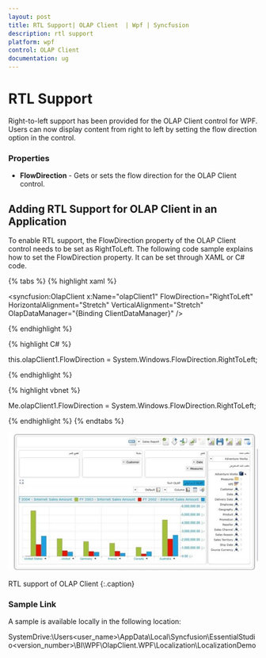 ```yaml
---
layout: post
title: RTL Support| OLAP Client  | Wpf | Syncfusion
description: rtl support
platform: wpf
control: OLAP Client 
documentation: ug
---
```


# RTL Support

Right-to-left support has been provided for the OLAP Client control for WPF. Users can now display content from right to left by setting 
the flow direction option in the control. 

### Properties

* **FlowDirection** - Gets or sets the flow direction for the OLAP Client control.


## Adding RTL Support for OLAP Client in an Application 

To enable RTL support, the FlowDirection property of the OLAP Client control needs to be set as RightToLeft. The following code sample explains how to set the FlowDirection property. It can be set through XAML or C# code.


{% tabs %}
{% highlight xaml %} 



<syncfusion:OlapClient x:Name="olapClient1" FlowDirection="RightToLeft" HorizontalAlignment="Stretch" VerticalAlignment="Stretch"                                       OlapDataManager="{Binding ClientDataManager}" />

{% endhighlight %}


{% highlight C# %} 


  this.olapClient1.FlowDirection = System.Windows.FlowDirection.RightToLeft;
  
 {% endhighlight %}

{% highlight vbnet %} 



  Me.olapClient1.FlowDirection = System.Windows.FlowDirection.RightToLeft;

{% endhighlight %}
{% endtabs %}


![](RTL-Support_images/RTL-Support_img1.jpeg)



RTL support of OLAP Client
{:.caption}


### Sample Link

A sample is available locally in the following location:

SystemDrive:\Users\<user_name>\AppData\Local\Syncfusion\EssentialStudio\<version_number>\BI\WPF\OlapClient.WPF\Localization\LocalizationDemo

